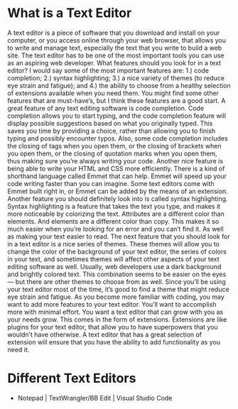 # What is a Text Editor

A text editor is a piece of software that you download and install on your computer, or you access online through your web browser, that allows you to write and manage text, especially the text that you write to build a web site. The text editor has to be one of the most important tools you can use as an aspiring web developer.
What features should you look for in a text editor? I would say some of the most important features are: 1.) code completion; 2.) syntax highlighting; 3.) a nice variety of themes (to reduce eye strain and fatigue); and 4.) the ability to choose from a healthy selection of extensions available when you need them. You might find some other features that are must-have’s, but I think these features are a good start.
A great feature of any text editing software is code completion. Code completion allows you to start typing, and the code completion feature will display possible suggestions based on what you originally typed. This saves you time by providing a choice, rather than allowing you to finish typing and possibly encounter typos.
Also, some code completion includes the closing of tags when you open them, or the closing of brackets when you open them, or the
closing of quotation marks when you open them, thus making sure you’re always writing your code.
Another nice feature is being able to write your HTML and CSS more efficiently. There is a kind of shorthand language called Emmet that can help. Emmet will speed up your code writing faster than you can imagine. Some text editors come with Emmet built right in, or Emmet can be added by the means of an extension.
Another feature you should definitely look into is called syntax highlighting. Syntax highlighting is a feature that takes the text you type, and makes it more noticeable by colorizing the text. Attributes are a different color than elements. And elements are a different color than copy. This makes it so much easier when you’re looking for an error and you can’t find it. As well as making your text easier to read.
The next feature that you should look for in a text editor is a nice series of themes. These themes will allow you to change the color of the background of your text editor, the series of colors in your text, and sometimes themes will affect other aspects of your text editing software as well. Usually, web developers use a dark background and brightly colored text. This combination seems to be easier on the eyes — but there are other themes to choose from as well. Since you’ll be using your text editor most of the time, it’s good to find a theme that might reduce eye strain and fatigue.
As you become more familiar with coding, you may want to add more features to your text editor. You’ll want to accomplish more with minimal effort. You want a text editor that can grow with you as your needs grow. This comes in the form of extensions. Extensions are like plugins for your text editor, that allow you to have superpowers that you wouldn’t have otherwise. A text editor that has a great selection of extension will ensure that you have the ability to add functionality as you need it.

# Different Text Editors

* Notepad | TextWrangler/BB Edit | Visual Studio Code

